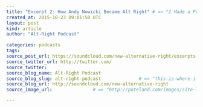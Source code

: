 ```yaml
---
title: "Excerpt 2: How Andy Nowicki Became Alt Right" # => "I Made a Pretty Gem - Planet.rb"
created_at: 2015-10-23 09:01:50 UTC
layout: post
kind: article
author: "Alt-Right Podcast"

categories: podcasts
tags: 
source_post_url: https://soundcloud.com/new-alternative-right/excerpts-2-how-andy-nowicki-became-alt-right    # => "http://poteland.com/blog/i-made-a-pretty-gem-planet-dot-rb/"
source_twitter_url: http://twitter.com/
source_twitter: 
source_blog_name: Alt-Right Podcast
source_blog_slug: alt-right-podcast              # => "this-is-where-i-tell-you-stuff"
source_blog_url: http://soundcloud.com/new-alternative-right               # => "http://poteland.com/articles"
source_image_url:               # => "http://poteland.com/images/site-logo.png"

---
```



<!--
   Andy explaining the factors that facilitated his ideological journey from the liberal left to the alternative right on Red Ice Radio on a show first podcast on 22nd December, 2014

Listen to the full show here: http://www.redicecreations.com/radio/2014/12/RIR-141222.php           # => "I’ve been hurting to write this ever since we had the idea of creating a Planet for Cubox..." (Continued)
   alt-right-podcast              # => "this-is-where-i-tell-you-stuff"
   http://soundcloud.com/new-alternative-right               # => "http://poteland.com/articles"
                 # => "http://poteland.com/images/site-logo.png"
Andy explaining the factors that facilitated his ideological journey from the liberal left to the alternative right on Red Ice Radio on a show first podcast on 22nd December, 2014

Listen to the full show here: http://www.redicecreations.com/radio/2014/12/RIR-141222.php<div class="">
    <i>Source: <a href="http://soundcloud.com/new-alternative-right">Alt-Right Podcast</a></i>
</div>
